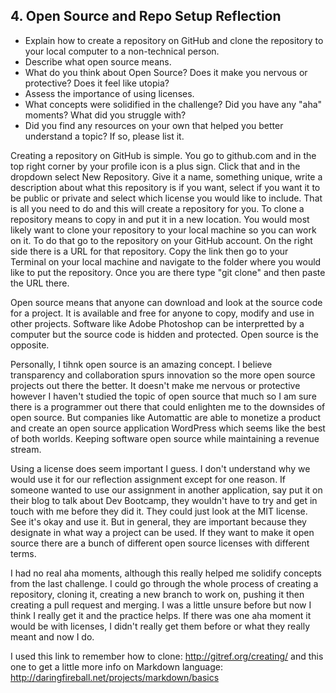 ## 4. Open Source and Repo Setup Reflection

- Explain how to create a repository on GitHub and clone the repository to your local computer to a non-technical person.
- Describe what open source means.
- What do you think about Open Source? Does it make you nervous or protective? Does it feel like utopia?
- Assess the importance of using licenses.
- What concepts were solidified in the challenge? Did you have any "aha" moments? What did you struggle with?
- Did you find any resources on your own that helped you better understand a topic? If so, please list it.

Creating a repository on GitHub is simple. You go to github.com and in the top right corner by your profile icon is a plus sign. Click that and in the dropdown select New Repository. Give it a name, something unique, write a description about what this repository is if you want, select if you want it to be public or private and select which license you would like to include. That is all you need to do and this will create a repository for you. To clone a repository means to copy in and put it in a new location. You would most likely want to clone your repository to your local machine so you can work on it. To do that go to the repository on your GitHub account. On the right side there is a URL for that repository. Copy the link then go to your Terminal on your local machine and navigate to the folder where you would like to put the repository. Once you are there type "git clone" and then paste the URL there.

Open source means that anyone can download and look at the source code for a project. It is available and free for anyone to copy, modify and use in other projects. Software like Adobe Photoshop can be interpretted by a computer but the source code is hidden and protected. Open source is the opposite.

Personally, I tihnk open source is an amazing concept. I believe transparency and collaboration spurs innovation so the more open source projects out there the better. It doesn't make me nervous or protective however I haven't studied the topic of open source that much so I am sure there is a programmer out there that could enlighten me to the downsides of open source. But companies like Automattic are able to monetize a product and create an open source application WordPress which seems like the best of both worlds. Keeping software open source while maintaining a revenue stream.

Using a license does seem important I guess. I don't understand why we would use it for our reflection assignment except for one reason. If someone wanted to use our assignment in another application, say put it on their blog to talk about Dev Bootcamp, they wouldn't have to try and get in touch with me before they did it. They could just look at the MIT license. See it's okay and use it. But in general, they are important because they designate in what way a project can be used. If they want to make it open source there are a bunch of different open source licenses with different terms.

I had no real aha moments, although this really helped me solidify concepts from the last challenge. I could go through the whole process of creating a repository, cloning it, creating a new branch to work on, pushing it then creating a pull request and merging. I was a little unsure before but now I think I really get it and the practice helps. If there was one aha moment it would be with licenses, I didn't really get them before or what they really meant and now I do.

I used this link to remember how to clone: http://gitref.org/creating/ and this one to get a little more info on Markdown language: http://daringfireball.net/projects/markdown/basics